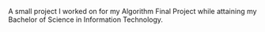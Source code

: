 A small project I worked on for my Algorithm Final Project while attaining my Bachelor of Science in Information Technology.